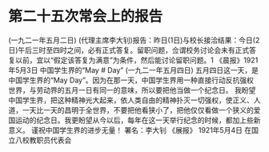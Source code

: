 # 第二十五次常会上的报告
(一九二一年五月二日)
(代理主席李大钊)报告：昨日(1日)与校长接洽结果：今日(2日)午后三时至四时之间，必有正式答复。留职问题，佥谓校务讨论会未有正式答复以前，宜以“假定该答复为满意”为条件，然后能讨论留职问题。1
《晨报》1921年5月3日
中国学生界的“May # Day”
(一九二一年五月四日)
五月四日这一天，是中国学生界的“May Day”。因为在那一天，中国学生界用一种直接行动反抗强权世界，与劳动界的五月一日有同一的意味，所以要把他当做一个纪念日。
我盼望中国学生界，把这种精神光大起来，依人类自由的精神扑灭一切强权，使正义、人道，一天比一天的昌明于全世界，不要把他看狭小了，把他仅仅看做一个狭义的爱国运动的纪念日。我更盼望从今以后，每年在这一天举行纪念的时候，都加上些新意义。
谨祝中国学生界的进步无量！
署名：李大钊
《展报》
1921年5月4日
在国立八校教职员代表会
